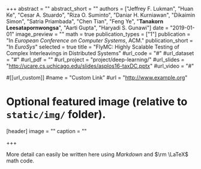 +++
abstract = ""
abstract_short = ""
authors = ["Jeffrey F. Lukman", "Huan Ke", "Cesar A. Stuardo", "Riza O. Suminto", "Daniar H. Kurniawan", "Dikaimin Simon", "Satria Priambada", "Chen Tian", "Feng Ye", "**Tanakorn Leesatapornwongsa**", "Aarti Gupta", "Haryadi S. Gunawi"]
date = "2019-01-01"
image_preview = ""
math = true
publication_types = ["1"]
publication = "In *European Conference on Computer Systems*, ACM."
publication_short = "In *EuroSys*"
selected = true
title = "FlyMC: Highly Scalable Testing of Complex Interleavings in Distributed Systems"
#url_code = "#"
#url_dataset = "#"
#url_pdf = ""
#url_project = "project/deep-learning/"
#url_slides = "http://ucare.cs.uchicago.edu/slides/asplos16-taxDC.pptx"
#url_video = "#"

#[[url_custom]]
#name = "Custom Link"
#url = "http://www.example.org"

# Optional featured image (relative to `static/img/` folder).
[header]
image = ""
caption = ""

+++

More detail can easily be written here using *Markdown* and $\rm \LaTeX$ math code.
